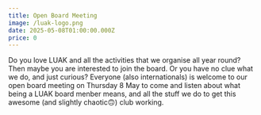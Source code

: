 ```yaml
---
title: Open Board Meeting
image: /luak-logo.png
date: 2025-05-08T01:00:00.000Z
price: 0
---
```


Do you love LUAK and all the activities that we organise all year round? Then maybe you are interested to join the board. Or you have no clue what we do, and just curious?
Everyone (also internationals) is welcome to our open board meeting on Thursday 8 May to come and listen about what being a LUAK board menber means, and all the stuff we do to get this awesome (and slightly chaotic🙃) club working.
